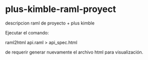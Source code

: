 # plus-kimble-raml-proyect
descripcion raml de proyecto + plus kimble

Ejecutar el comando:

raml2html api.raml > api_spec.html

de requerir generar nuevamente el archivo html para visualización.
